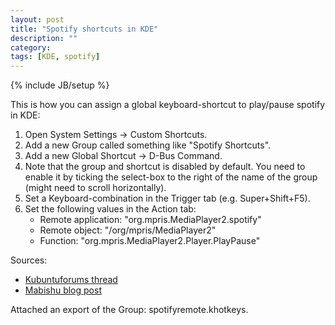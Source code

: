 ```yaml
---
layout: post
title: "Spotify shortcuts in KDE"
description: ""
category: 
tags: [KDE, spotify]
---
```

{% include JB/setup %}

This is how you can assign a global keyboard-shortcut to play/pause spotify in KDE:

1. Open System Settings -> Custom Shortcuts.
2. Add a new Group called something like "Spotify Shortcuts".
3. Add a new Global Shortcut -> D-Bus Command.
4. Note that the group and shortcut is disabled by default.
   You need to enable it by ticking the select-box to the right of the name of the group (might need to scroll horizontally).
5. Set a Keyboard-combination in the Trigger tab (e.g. Super+Shift+F5).
6. Set the following values in the Action tab:
    * Remote application: "org.mpris.MediaPlayer2.spotify"
    * Remote object: "/org/mpris/MediaPlayer2"
    * Function: "org.mpris.MediaPlayer2.Player.PlayPause"

Sources:
* [Kubuntuforums thread](https://www.kubuntuforums.net/showthread.php?58197-How-To-Get-Global-Media-Shortcuts-in-KDE&p=303642&viewfull=1#post303642)
* [Mabishu blog post](http://www.mabishu.com/blog/2010/11/15/playing-with-d-bus-interface-of-spotify-for-linux/)

Attached an export of the Group: spotifyremote.khotkeys.

